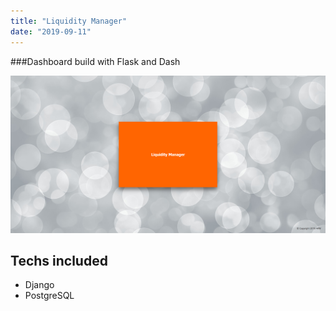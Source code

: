 ```yaml
---
title: "Liquidity Manager"
date: "2019-09-11"
---
```


###Dashboard build with Flask and Dash

![Liquidity](./liquidity.png)

## Techs included
- Django
- PostgreSQL